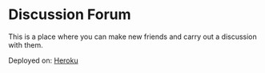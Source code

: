 # Discussion Forum

This is a place where you can make new friends and carry out a discussion with them.

Deployed on: [Heroku](https://demo-discussion-forum.herokuapp.com/ "Discussion Forum")
